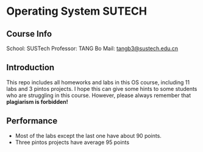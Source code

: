 # Operating System SUTECH

## Course Info
School: SUSTech
Professor: TANG Bo 
Mail: tangb3@sustech.edu.cn

## Introduction
This repo includes all homeworks and labs in this OS course, including 11 labs and 3 pintos projects. 
I hope this can give some hints to some students who are struggling in this course. However, please always remember that
**plagiarism is forbidden!**

## Performance
- Most of the labs except the last one have about 90 points.
- Three pintos projects have average 95 points
